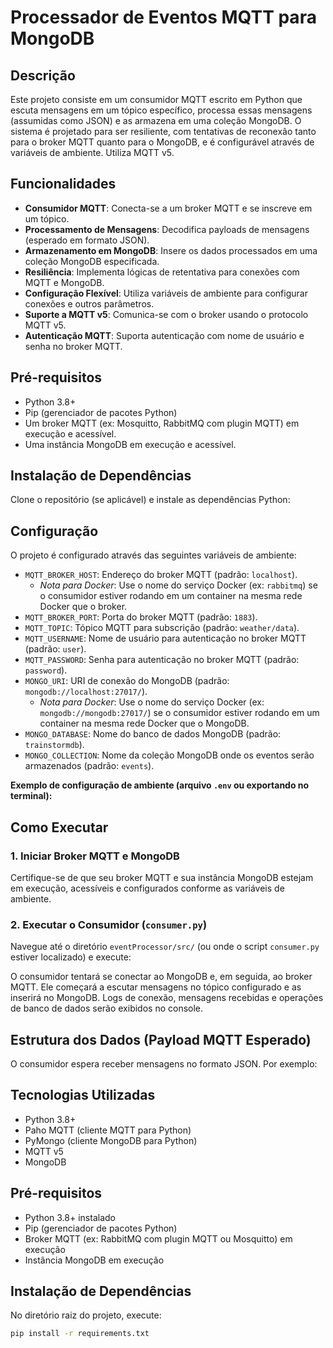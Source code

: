 # Processador de Eventos MQTT para MongoDB

## Descrição

Este projeto consiste em um consumidor MQTT escrito em Python que escuta mensagens em um tópico específico, processa essas mensagens (assumidas como JSON) e as armazena em uma coleção MongoDB. O sistema é projetado para ser resiliente, com tentativas de reconexão tanto para o broker MQTT quanto para o MongoDB, e é configurável através de variáveis de ambiente. Utiliza MQTT v5.

## Funcionalidades

*   **Consumidor MQTT**: Conecta-se a um broker MQTT e se inscreve em um tópico.
*   **Processamento de Mensagens**: Decodifica payloads de mensagens (esperado em formato JSON).
*   **Armazenamento em MongoDB**: Insere os dados processados em uma coleção MongoDB especificada.
*   **Resiliência**: Implementa lógicas de retentativa para conexões com MQTT e MongoDB.
*   **Configuração Flexível**: Utiliza variáveis de ambiente para configurar conexões e outros parâmetros.
*   **Suporte a MQTT v5**: Comunica-se com o broker usando o protocolo MQTT v5.
*   **Autenticação MQTT**: Suporta autenticação com nome de usuário e senha no broker MQTT.

## Pré-requisitos

*   Python 3.8+
*   Pip (gerenciador de pacotes Python)
*   Um broker MQTT (ex: Mosquitto, RabbitMQ com plugin MQTT) em execução e acessível.
*   Uma instância MongoDB em execução e acessível.

## Instalação de Dependências

Clone o repositório (se aplicável) e instale as dependências Python:

## Configuração

O projeto é configurado através das seguintes variáveis de ambiente:

*   `MQTT_BROKER_HOST`: Endereço do broker MQTT (padrão: `localhost`).
    *   *Nota para Docker*: Use o nome do serviço Docker (ex: `rabbitmq`) se o consumidor estiver rodando em um container na mesma rede Docker que o broker.
*   `MQTT_BROKER_PORT`: Porta do broker MQTT (padrão: `1883`).
*   `MQTT_TOPIC`: Tópico MQTT para subscrição (padrão: `weather/data`).
*   `MQTT_USERNAME`: Nome de usuário para autenticação no broker MQTT (padrão: `user`).
*   `MQTT_PASSWORD`: Senha para autenticação no broker MQTT (padrão: `password`).
*   `MONGO_URI`: URI de conexão do MongoDB (padrão: `mongodb://localhost:27017/`).
    *   *Nota para Docker*: Use o nome do serviço Docker (ex: `mongodb://mongodb:27017/`) se o consumidor estiver rodando em um container na mesma rede Docker que o MongoDB.
*   `MONGO_DATABASE`: Nome do banco de dados MongoDB (padrão: `trainstormdb`).
*   `MONGO_COLLECTION`: Nome da coleção MongoDB onde os eventos serão armazenados (padrão: `events`).

**Exemplo de configuração de ambiente (arquivo `.env` ou exportando no terminal):**

## Como Executar

### 1. Iniciar Broker MQTT e MongoDB

Certifique-se de que seu broker MQTT e sua instância MongoDB estejam em execução, acessíveis e configurados conforme as variáveis de ambiente.

### 2. Executar o Consumidor (`consumer.py`)

Navegue até o diretório `eventProcessor/src/` (ou onde o script `consumer.py` estiver localizado) e execute:

O consumidor tentará se conectar ao MongoDB e, em seguida, ao broker MQTT. Ele começará a escutar mensagens no tópico configurado e as inserirá no MongoDB. Logs de conexão, mensagens recebidas e operações de banco de dados serão exibidos no console.

## Estrutura dos Dados (Payload MQTT Esperado)

O consumidor espera receber mensagens no formato JSON. Por exemplo:

## Tecnologias Utilizadas

* Python 3.8+
* Paho MQTT (cliente MQTT para Python)
* PyMongo (cliente MongoDB para Python)
* MQTT v5
* MongoDB

## Pré-requisitos

- Python 3.8+ instalado
- Pip (gerenciador de pacotes Python)
- Broker MQTT (ex: RabbitMQ com plugin MQTT ou Mosquitto) em execução
- Instância MongoDB em execução

## Instalação de Dependências

No diretório raiz do projeto, execute:

```bash
pip install -r requirements.txt